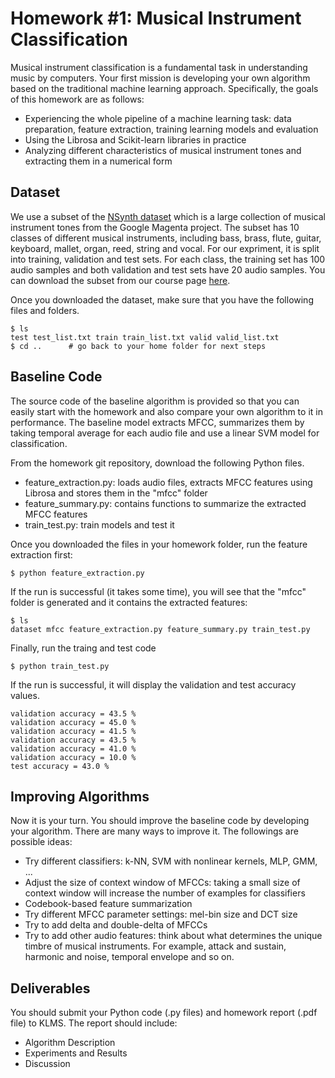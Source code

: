 # Homework #1: Musical Instrument Classification
Musical instrument classification is a fundamental task in understanding music by computers. Your first mission is developing your own algorithm based on the traditional machine learning approach. Specifically, the goals of this homework are as follows: 
- Experiencing the whole pipeline of a machine learning task: data preparation, feature extraction, training learning models and evaluation 
- Using the Librosa and Scikit-learn libraries in practice 
- Analyzing different characteristics of musical instrument tones and extracting them in a numerical form

## Dataset
We use a subset of the [NSynth dataset](https://magenta.tensorflow.org/datasets/nsynth) which is a large collection of musical instrument tones from the Google Magenta project. The subset has 10 classes of different musical instruments, including bass, brass, flute, guitar, keyboard, mallet, organ, reed, string and vocal. For our expriment, it is split into training, validation and test sets. For each class, the training set has 100 audio samples and both validation and test sets have 20 audio samples. You can download the subset from our course page [here](https://drive.google.com/drive/folders/1uewIV8Mm4xXCYnkj9nglg5TFsbpnpgDE?usp=sharing). 

Once you downloaded the dataset, make sure that you have the following files and folders.  

```
$ ls 
test test_list.txt train train_list.txt valid valid_list.txt
$ cd ..      # go back to your home folder for next steps
```

## Baseline Code
The source code of the baseline algorithm is provided so that you can easily start with the homework and also compare your own algorithm to it in performance. The baseline model extracts MFCC, summarizes them by taking temporal average for each audio file and use a linear SVM model for classification.  

From the homework git repository, download the following Python files. 

* feature_extraction.py: loads audio files, extracts MFCC features using Librosa and stores them in the "mfcc" folder
* feature_summary.py: contains functions to summarize the extracted MFCC features
* train_test.py: train models and test it 

Once you downloaded the files in your homework folder, run the feature extraction first:
```
$ python feature_extraction.py
```
If the run is successful (it takes some time), you will see that the "mfcc" folder is generated and it contains the extracted features:

```
$ ls 
dataset mfcc feature_extraction.py feature_summary.py train_test.py
```

Finally, run the traing and test code
```
$ python train_test.py
```

If the run is successful, it will display the validation and test accuracy values.  

```
validation accuracy = 43.5 %
validation accuracy = 45.0 %
validation accuracy = 41.5 %
validation accuracy = 43.5 %
validation accuracy = 41.0 %
validation accuracy = 10.0 %
test accuracy = 43.0 %
```

## Improving Algorithms
Now it is your turn. You should improve the baseline code by developing your algorithm. There are many ways to improve it. The followings are possible ideas: 

* Try different classifiers: k-NN, SVM with nonlinear kernels, MLP, GMM, ...
* Adjust the size of context window of MFCCs: taking a small size of context window will increase the number of examples for classifiers 
* Codebook-based feature summarization
* Try different MFCC parameter settings: mel-bin size and DCT size
* Try to add delta and double-delta of MFCCs
* Try to add other audio features: think about what determines the unique timbre of musical instruments. For example, attack and sustain, harmonic and noise, temporal envelope and so on.  

## Deliverables
You should submit your Python code (.py files) and homework report (.pdf file) to KLMS. The report should include:
* Algorithm Description
* Experiments and Results
* Discussion

